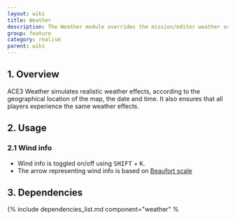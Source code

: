 ```yaml
---
layout: wiki
title: Weather
description: The Weather module overrides the mission/editor weather setting with a synchronized realistic weather simulation
group: feature
category: realism
parent: wiki
---
```


## 1. Overview
ACE3 Weather simulates realistic weather effects, according to the geographical location of the map, the date and time. It also ensures that all players experience the same weather effects.

## 2. Usage

### 2.1 Wind info
- Wind info is toggled on/off using <kbd>SHIFT</kbd> + <kbd>K</kbd>.
- The arrow representing wind info is based on [Beaufort scale](http://en.wikipedia.org/wiki/Beaufort_scale#Modern_scale)

## 3. Dependencies

{% include dependencies_list.md component="weather" %
